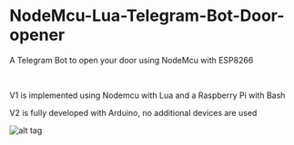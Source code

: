 # NodeMcu-Lua-Telegram-Bot-Door-opener
A Telegram Bot to open your door using NodeMcu with ESP8266

<br>

V1 is implemented using Nodemcu with Lua and a Raspberry Pi with Bash

V2 is fully developed with Arduino, no additional devices are used


![alt tag](http://i.imgur.com/dCB60AV.jpg)
